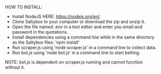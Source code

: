 HOW TO INSTALL:
- Install NodeJS HERE: https://nodejs.org/en/ 
- Clone Saltybox to your computer or download the zip and unzip it.
- Open the file named .env in a text editor and enter you email and password in the quotations.
- Install dependencies using a command line while in the same directory as the Saltybox files: 'npm install'
- Run scraper.js using 'node scraper.js' in a command line to collect data.
- Run bot.js using 'node bot.js' in a command line to start betting. 

NOTE: bot.js is dependent on scraper.js running and cannot function without it.


